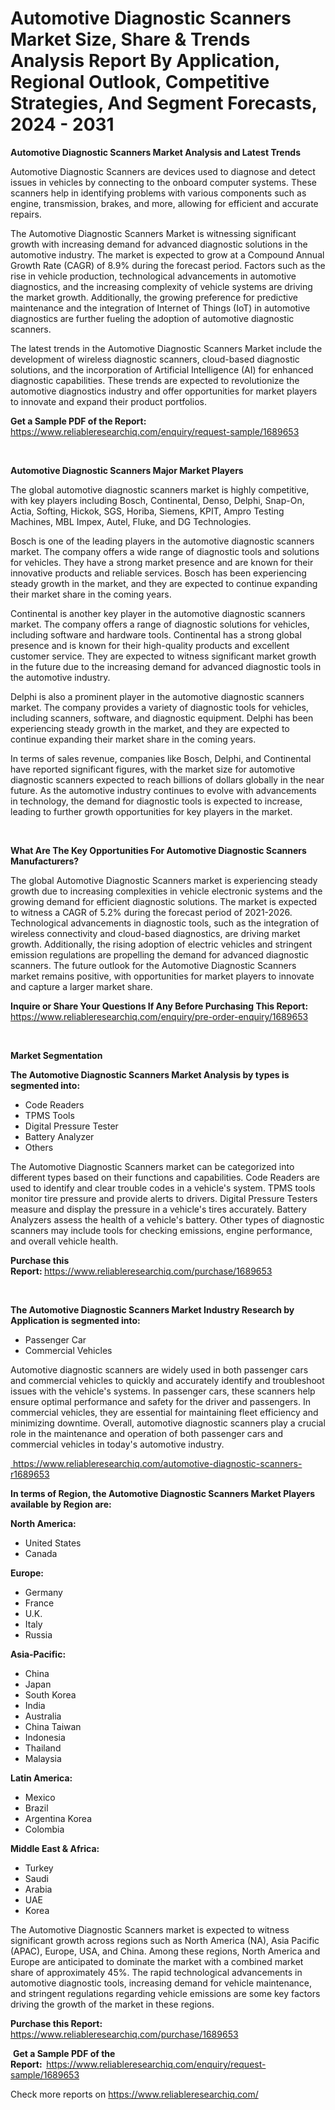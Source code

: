 <p><h1>Automotive Diagnostic Scanners Market Size, Share & Trends Analysis Report By Application, Regional Outlook, Competitive Strategies, And Segment Forecasts, 2024 - 2031</h1></p><p><strong>Automotive Diagnostic Scanners Market Analysis and Latest Trends</strong></p>
<p><p>Automotive Diagnostic Scanners are devices used to diagnose and detect issues in vehicles by connecting to the onboard computer systems. These scanners help in identifying problems with various components such as engine, transmission, brakes, and more, allowing for efficient and accurate repairs.</p><p>The Automotive Diagnostic Scanners Market is witnessing significant growth with increasing demand for advanced diagnostic solutions in the automotive industry. The market is expected to grow at a Compound Annual Growth Rate (CAGR) of 8.9% during the forecast period. Factors such as the rise in vehicle production, technological advancements in automotive diagnostics, and the increasing complexity of vehicle systems are driving the market growth. Additionally, the growing preference for predictive maintenance and the integration of Internet of Things (IoT) in automotive diagnostics are further fueling the adoption of automotive diagnostic scanners.</p><p>The latest trends in the Automotive Diagnostic Scanners Market include the development of wireless diagnostic scanners, cloud-based diagnostic solutions, and the incorporation of Artificial Intelligence (AI) for enhanced diagnostic capabilities. These trends are expected to revolutionize the automotive diagnostics industry and offer opportunities for market players to innovate and expand their product portfolios.</p></p>
<p><strong>Get a Sample PDF of the Report:&nbsp;</strong> <a href="https://www.reliableresearchiq.com/enquiry/request-sample/1689653">https://www.reliableresearchiq.com/enquiry/request-sample/1689653</a></p>
<p>&nbsp;</p>
<p><strong>Automotive Diagnostic Scanners Major Market Players</strong></p>
<p><p>The global automotive diagnostic scanners market is highly competitive, with key players including Bosch, Continental, Denso, Delphi, Snap-On, Actia, Softing, Hickok, SGS, Horiba, Siemens, KPIT, Ampro Testing Machines, MBL Impex, Autel, Fluke, and DG Technologies.</p><p>Bosch is one of the leading players in the automotive diagnostic scanners market. The company offers a wide range of diagnostic tools and solutions for vehicles. They have a strong market presence and are known for their innovative products and reliable services. Bosch has been experiencing steady growth in the market, and they are expected to continue expanding their market share in the coming years.</p><p>Continental is another key player in the automotive diagnostic scanners market. The company offers a range of diagnostic solutions for vehicles, including software and hardware tools. Continental has a strong global presence and is known for their high-quality products and excellent customer service. They are expected to witness significant market growth in the future due to the increasing demand for advanced diagnostic tools in the automotive industry.</p><p>Delphi is also a prominent player in the automotive diagnostic scanners market. The company provides a variety of diagnostic tools for vehicles, including scanners, software, and diagnostic equipment. Delphi has been experiencing steady growth in the market, and they are expected to continue expanding their market share in the coming years.</p><p>In terms of sales revenue, companies like Bosch, Delphi, and Continental have reported significant figures, with the market size for automotive diagnostic scanners expected to reach billions of dollars globally in the near future. As the automotive industry continues to evolve with advancements in technology, the demand for diagnostic tools is expected to increase, leading to further growth opportunities for key players in the market.</p></p>
<p>&nbsp;</p>
<p><strong>What Are The Key Opportunities For Automotive Diagnostic Scanners Manufacturers?</strong></p>
<p><p>The global Automotive Diagnostic Scanners market is experiencing steady growth due to increasing complexities in vehicle electronic systems and the growing demand for efficient diagnostic solutions. The market is expected to witness a CAGR of 5.2% during the forecast period of 2021-2026. Technological advancements in diagnostic tools, such as the integration of wireless connectivity and cloud-based diagnostics, are driving market growth. Additionally, the rising adoption of electric vehicles and stringent emission regulations are propelling the demand for advanced diagnostic scanners. The future outlook for the Automotive Diagnostic Scanners market remains positive, with opportunities for market players to innovate and capture a larger market share.</p></p>
<p><strong>Inquire or Share Your Questions If Any Before Purchasing This Report:</strong> <a href="https://www.reliableresearchiq.com/enquiry/pre-order-enquiry/1689653">https://www.reliableresearchiq.com/enquiry/pre-order-enquiry/1689653</a></p>
<p>&nbsp;</p>
<p><strong>Market Segmentation</strong></p>
<p><strong>The Automotive Diagnostic Scanners Market Analysis by types is segmented into:</strong></p>
<p><ul><li>Code Readers</li><li>TPMS Tools</li><li>Digital Pressure Tester</li><li>Battery Analyzer</li><li>Others</li></ul></p>
<p><p>The Automotive Diagnostic Scanners market can be categorized into different types based on their functions and capabilities. Code Readers are used to identify and clear trouble codes in a vehicle's system. TPMS tools monitor tire pressure and provide alerts to drivers. Digital Pressure Testers measure and display the pressure in a vehicle's tires accurately. Battery Analyzers assess the health of a vehicle's battery. Other types of diagnostic scanners may include tools for checking emissions, engine performance, and overall vehicle health.</p></p>
<p><strong>Purchase this Report:&nbsp;</strong><a href="https://www.reliableresearchiq.com/purchase/1689653">https://www.reliableresearchiq.com/purchase/1689653</a></p>
<p>&nbsp;</p>
<p><strong>The Automotive Diagnostic Scanners Market Industry Research by Application is segmented into:</strong></p>
<p><ul><li>Passenger Car</li><li>Commercial Vehicles</li></ul></p>
<p><p>Automotive diagnostic scanners are widely used in both passenger cars and commercial vehicles to quickly and accurately identify and troubleshoot issues with the vehicle's systems. In passenger cars, these scanners help ensure optimal performance and safety for the driver and passengers. In commercial vehicles, they are essential for maintaining fleet efficiency and minimizing downtime. Overall, automotive diagnostic scanners play a crucial role in the maintenance and operation of both passenger cars and commercial vehicles in today's automotive industry.</p></p>
<p><a href="https://www.reliableresearchiq.com/automotive-diagnostic-scanners-r1689653">&nbsp;https://www.reliableresearchiq.com/automotive-diagnostic-scanners-r1689653</a></p>
<p><strong>In terms of Region, the Automotive Diagnostic Scanners Market Players available by Region are:</strong></p>
<p>
    <p> <strong> North America: </strong>
        <ul>
            <li>United States</li>
            <li>Canada</li>
        </ul>
        </p> 
    <p> <strong> Europe: </strong>
        <ul>
            <li>Germany</li>
            <li>France</li>
            <li>U.K.</li>
            <li>Italy</li>
            <li>Russia</li>
        </ul>
        </p> 
    <p> <strong> Asia-Pacific: </strong>
        <ul>
            <li>China</li>
            <li>Japan</li>
            <li>South Korea</li>
            <li>India</li>
            <li>Australia</li>
            <li>China Taiwan</li>
            <li>Indonesia</li>
            <li>Thailand</li>
            <li>Malaysia</li>
        </ul>
        </p> 
    <p> <strong> Latin America: </strong>
        <ul>
            <li>Mexico</li>
            <li>Brazil</li>
            <li>Argentina Korea</li>
            <li>Colombia</li>
        </ul>
        </p> 
    <p> <strong> Middle East & Africa: </strong>
        <ul>
            <li>Turkey</li>
            <li>Saudi</li>
            <li>Arabia</li>
            <li>UAE</li>
            <li>Korea</li>
        </ul>
    </p>
    </p>
<p><p>The Automotive Diagnostic Scanners market is expected to witness significant growth across regions such as North America (NA), Asia Pacific (APAC), Europe, USA, and China. Among these regions, North America and Europe are anticipated to dominate the market with a combined market share of approximately 45%. The rapid technological advancements in automotive diagnostic tools, increasing demand for vehicle maintenance, and stringent regulations regarding vehicle emissions are some key factors driving the growth of the market in these regions.</p></p>
<p><strong>Purchase this Report: </strong><a href="https://www.reliableresearchiq.com/purchase/1689653">https://www.reliableresearchiq.com/purchase/1689653</a></p>
<p>&nbsp;<strong>Get a Sample PDF of the Report:&nbsp;&nbsp;</strong><a href="https://www.reliableresearchiq.com/enquiry/request-sample/1689653">https://www.reliableresearchiq.com/enquiry/request-sample/1689653</a></p>
<p><strong></strong></p>
<p>Check more reports on <a href="https://www.reliableresearchiq.com/">https://www.reliableresearchiq.com/</a></p>